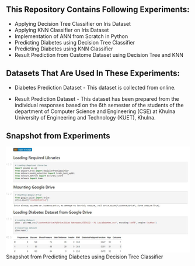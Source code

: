 ## This Repository Contains Following Experiments:
  * Applying Decision Tree Classifier on Iris Dataset
  * Applying KNN Classifier on Iris Dataset
  * Implementation of ANN from Scratch in Python
  * Predicting Diabetes using Decision Tree Classifier
  * Predicting Diabetes using KNN Classifier
  * Result Prediction from Custome Dataset using Decision Tree and KNN

## Datasets That Are Used In These Experiments:
  * Diabetes Prediction Dataset - This dataset is collected from online.
  
  * Result Prediction Dataset - This dataset has been prepared from the individual responses based on the 6th semester of the students of the department of Computer Science and Engineering (CSE) at Khulna University of Engineering and Technology (KUET), Khulna. 
  
## Snapshot from Experiments

![GitHub Logo](https://github.com/wnoyan/Machine-Learning/blob/815a721938039f3f17d87c40143ed9504e39c817/images/Snapshot%20from%20Predicting%20Diabetes%20using%20Decision%20Tree%20Classifier.JPG)
Snapshot from Predicting Diabetes using Decision Tree Classifier
